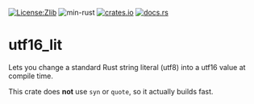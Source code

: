 [![License:Zlib](https://img.shields.io/badge/License-Zlib-brightgreen.svg)](https://opensource.org/licenses/Zlib)
![min-rust](https://img.shields.io/badge/Min%20Rust-1.45-green.svg)
[![crates.io](https://img.shields.io/crates/v/utf16_lit.svg)](https://crates.io/crates/utf16_lit)
[![docs.rs](https://docs.rs/utf16_lit/badge.svg)](https://docs.rs/utf16_lit/)

# utf16_lit

Lets you change a standard Rust string literal (utf8) into a utf16 value at compile time.

This crate does **not** use `syn` or `quote`, so it actually builds fast.
